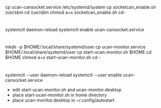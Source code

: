 cp ucan-cansocket.service /etc/systemd/system
cp socketcan_enable.sh /usr/sbin
cd /usr/sbin
chmod a+x socketcan_enable.sh
cd-
#
systemctl daemon-reload
systemctl enable ucan-cansocket.service
#
mkdir -p $HOME/.local/share/systemd/user
cp ucan-monitor.service $HOME/.local/share/systemd/user
cp start-ucan-monitor.sh $HOME
cd $HOME
chmod a+x start-ucan-monitor.sh
cd -
#
systemctl --user daemon-reload
systemctl --user enable ucan-cansocket.service


- edit start-ucan-monitor.sh and ucan-monitor.desktop
- place start-ucan-monitor.sh in home directory
- place ucan-monitor.desktop in ~/.config/autostart
